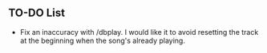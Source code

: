 ## TO-DO List

- Fix an inaccuracy with /dbplay. I would like it to avoid resetting the track at the beginning when the song's already playing.

